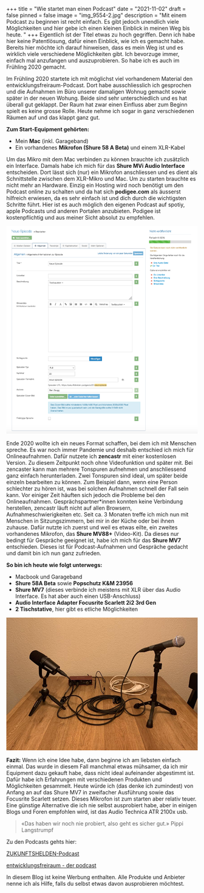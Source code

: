 +++
title = "Wie startet man einen Podcast"
date = "2021-11-02"
draft = false
pinned = false
image = "img_9554-2.jpg"
description = "Mit einem Podcast zu beginnen ist recht einfach. Es gibt jedoch unendlich viele Möglichkeiten und hier gebe ich einen kleinen Einblick in meinen Weg bis heute. "
+++
Eigentlich ist der Titel etwas zu hoch gegriffen. Denn ich habe hier keine Patentlösung, dafür einen Einblick, wie ich es gemacht habe. Bereits hier möchte ich darauf hinweisen, dass es mein Weg ist und es wirklich viele verschiedene Möglichkeiten gibt. Ich bevorzuge immer, einfach mal anzufangen und auszuprobieren. So habe ich es auch im Frühling 2020 gemacht.

Im Frühling 2020 startete ich mit möglichst viel vorhandenem Material den entwicklungsfreiraum-Podcast. Dort habe ausschliesslich ich gesprochen und die Aufnahmen im Büro unserer damaligen Wohnug gemacht sowie später in der neuen Wohung. Beide sind sehr unterschiedlich und es hat überall gut geklappt. Der Raum hat zwar einen Einfluss aber zum Beginn spielt es keine grosse Rolle. Heute nehme ich sogar in ganz verschiedenen Räumen auf und das klappt ganz gut. 

**Zum Start-Equipment gehörten:**

* Mein **Mac** (inkl. Garageband)
* Ein vorhandenes **Mikrofon (Shure 58 A Beta)** und einem XLR-Kabel

Um das Mikro mit dem Mac verbinden zu können brauchte ich zusätzlich ein Interface. Damals habe ich mich für das **Shure MVi Audio Interface** entscheiden. Dort lässt sich (nur) ein Mikrofon anschliessen und es dient als Schnittstelle zwischen dem XLR-Mikro und Mac. Um zu starten brauchte es nicht mehr an Hardware. Einzig ein Hosting wird noch benötigt um den Podcast online zu schalten und da hat sich **podigee.com** als äusserst hilfreich erwiesen, da es sehr einfach ist und dich durch die wichtigsten Schritte führt. Hier ist es auch möglich den eigenen Podcast auf spotiy, apple Podcasts und anderen Portalen anzubieten. Podigee ist kostenpflichtig und aus meiner Sicht absolut zu empfehlen.

![](bildschirmfoto-2021-10-18-um-09.27.29.png "Screenshot podigee.com, wie man eine neue Episode anlegt")

Ende 2020 wollte ich ein neues Format schaffen, bei dem ich mit Menschen spreche. Es war noch immer Pandemie und deshalb entschied ich mich für Onlineaufnahmen. Dafür nutzete ich **zencastr** mit einer kostenlosen Version. Zu diesem Zeitpunkt noch ohne Videofunktion und später mit. Bei zencaster kann man mehrere Tonspuren aufnehmen und anschliessend ganz einfach herunterladen. Zwei Tonspuren sind ideal, um später beide einzeln bearbeiten zu können. Zum Beispiel dann, wenn eine Person schlechter zu hören ist, was bei solchen Aufnahmen schnell der Fall sein kann. Vor einiger Zeit häuften sich jedoch die Probleme bei den Onlineaufnahmen. Gesprächspartner*innen konnten keine Verbindung herstellen, zencastr läuft nicht auf allen Browsern, Aufnahmeschwierigkeiten etc. Seit ca. 3 Monaten treffe ich mich nun mit Menschen in Sitzungszimmern, bei mir in der Küche oder bei ihnen zuhause. Dafür nutzte ich zuerst und weil es etwas eilte, ein zweites vorhandenes Mikrofon, das **Shure MV88+** (Video-Kit). Da dieses nur bedingt für Gespräche geeignet ist, habe ich mich für das **Shure MV7** entschieden. Dieses ist für Podcast-Aufnahmen und Gespräche gedacht und damit bin ich nun ganz zufrieden. 

**So bin ich heute wie folgt unterwegs:**

* Macbook und Garageband
* **Shure 58A Beta** sowie **Popschutz K&M 23956**
* **Shure MV7** (dieses verbinde ich meistens mit XLR über das Audio Interface. Es hat aber auch einen USB-Anschluss)
* **Audio Interface Adapter Focusrite Scarlett 2i2 3rd Gen**
* **2 Tischstative**, hier gibt es etliche Möglichkeiten

![](img_3116.jpg)

**Fazit:** Wenn ich eine Idee habe, dann beginne ich am liebsten einfach einmal. Das wurde in diesem Fall manchmal etwas mühsamer, da ich mir Equipment dazu gekauft habe, dass nicht ideal aufeinander abgestimmt ist. Dafür habe ich Erfahrungen mit verschiedenen Produkten und Möglichkeiten gesammelt. Heute würde ich (das denke ich zumindest) von Anfang an auf das Shure MV7 in zweifacher Ausführung sowie das Focusrite Scarlett setzen. Dieses Mikrofon ist zum starten aber relativ teuer. Eine günstige Alternative die ich nie selbst ausprobiert habe, aber in einigen Blogs und Foren empfohlen wird, ist das Audio Technica ATR 2100x usb. 

> «Das haben wir noch nie probiert, also geht es sicher gut.» Pippi Langstrumpf

Zu den Podcasts gehts hier:

[ZUKUNFTSHELDEN-Podcast](https://www.zukunftshelden.ch/podcast)

[entwicklungsfreiraum - der podcast](https://entwicklungsfreiraum.podigee.io/)

In diesem Blog ist keine Werbung enthalten. Alle Produkte und Anbieter nenne ich als Hilfe, falls du selbst etwas davon ausprobieren möchtest.